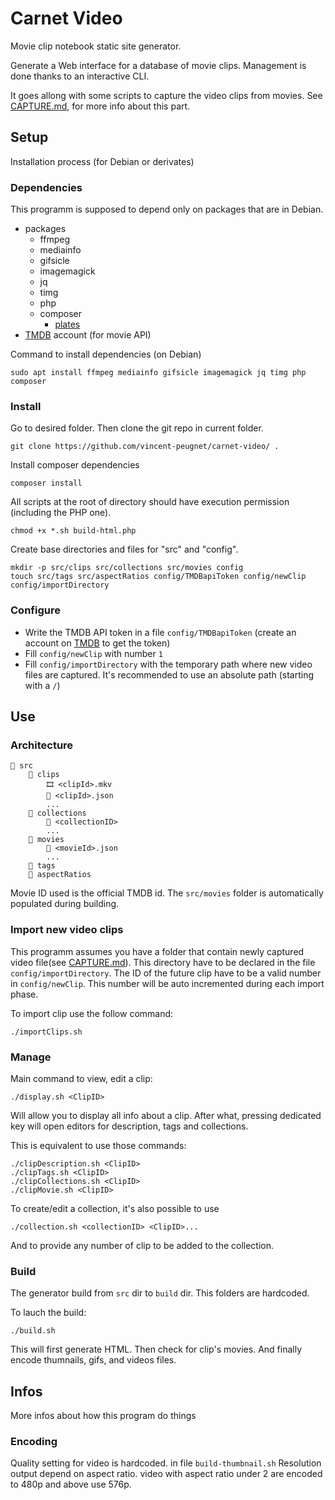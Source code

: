 # Carnet Video

Movie clip notebook static site generator.

Generate a Web interface for a database of movie clips.
Management is done thanks to an interactive CLI.

It goes allong with some scripts to capture the video clips from movies.
See [CAPTURE.md](CAPTURE.md), for more info about this part.


## Setup

Installation process (for Debian or derivates)

### Dependencies

This programm is supposed to depend only on packages that are in Debian.

- packages
    - ffmpeg
    - mediainfo
    - gifsicle
    - imagemagick
    - jq
    - timg
    - php
    - composer
        - [plates](https://platesphp.com/)
- [TMDB](https://www.themoviedb.org/) account (for movie API)

Command to install dependencies (on Debian)

    sudo apt install ffmpeg mediainfo gifsicle imagemagick jq timg php composer


### Install

Go to desired folder.
Then clone the git repo in current folder.

    git clone https://github.com/vincent-peugnet/carnet-video/ .


Install composer dependencies

    composer install


All scripts at the root of directory should have execution permission (including the PHP one).

    chmod +x *.sh build-html.php


Create base directories and files for "src" and "config".

    mkdir -p src/clips src/collections src/movies config
    touch src/tags src/aspectRatios config/TMDBapiToken config/newClip config/importDirectory


### Configure

- Write the TMDB API token in a file `config/TMDBapiToken` (create an account on [TMDB](https://www.themoviedb.org/) to get the token)
- Fill `config/newClip` with number `1`
- Fill `config/importDirectory` with the temporary path where new video files are captured.
It's recommended to use an absolute path (starting with a `/`)


## Use

### Architecture
```
📁 src
    📁 clips
        🎞️ <clipId>.mkv
        📄 <clipId>.json
        ...
    📁 collections
        📄 <collectionID>
        ...
    📁 movies
        📄 <movieId>.json
        ...
    📄 tags
    📄 aspectRatios
```

Movie ID used is the official TMDB id.
The `src/movies` folder is automatically populated during building.

### Import new video clips

This programm assumes you have a folder that contain newly captured video file(see [CAPTURE.md](CAPTURE.md)).
This directory have to be declared in the file `config/importDirectory`.
The ID of the future clip have to be a valid number in `config/newClip`.
This number will be auto incremented during each import phase.

To import clip use the follow command:

    ./importClips.sh


### Manage

Main command to view, edit a clip:

    ./display.sh <ClipID>

Will allow you to display all info about a clip.
After what, pressing dedicated key will open editors for description, tags and collections.

This is equivalent to use those commands:

    ./clipDescription.sh <ClipID>
    ./clipTags.sh <ClipID>
    ./clipCollections.sh <ClipID>
    ./clipMovie.sh <ClipID>

To create/edit a collection, it's also possible to use

    ./collection.sh <collectionID> <ClipID>...

And to provide any number of clip to be added to the collection.


### Build

The generator build from `src` dir to `build` dir. This folders are hardcoded.

To lauch the build:

    ./build.sh

This will first generate HTML. Then check for clip's movies. And finally encode thumnails, gifs, and videos files.


## Infos

More infos about how this program do things

### Encoding

Quality setting for video is hardcoded. in file `build-thumbnail.sh`
Resolution output depend on aspect ratio.
video with aspect ratio under 2 are encoded to 480p and above use 576p.

